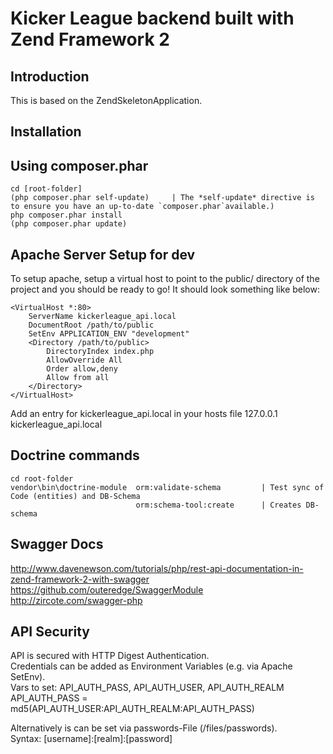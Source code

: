 Kicker League backend built with Zend Framework 2 
=======================

Introduction
------------
This is based on the ZendSkeletonApplication.

Installation
------------

Using composer.phar 
----------------------------

    cd [root-folder]
    (php composer.phar self-update)     | The *self-update* directive is to ensure you have an up-to-date `composer.phar`available.)
    php composer.phar install
    (php composer.phar update)

Apache Server Setup for dev
----------------

To setup apache, setup a virtual host to point to the public/ directory of the
project and you should be ready to go! It should look something like below:

    <VirtualHost *:80>
        ServerName kickerleague_api.local
        DocumentRoot /path/to/public
        SetEnv APPLICATION_ENV "development"
        <Directory /path/to/public>
            DirectoryIndex index.php
            AllowOverride All
            Order allow,deny
            Allow from all
        </Directory>
    </VirtualHost>

Add an entry for kickerleague_api.local in your hosts file
127.0.0.1   kickerleague_api.local

Doctrine commands
-------------------
    cd root-folder
    vendor\bin\doctrine-module  orm:validate-schema         | Test sync of Code (entities) and DB-Schema
                                orm:schema-tool:create      | Creates DB-schema

Swagger Docs
----------------
http://www.davenewson.com/tutorials/php/rest-api-documentation-in-zend-framework-2-with-swagger  
https://github.com/outeredge/SwaggerModule  
http://zircote.com/swagger-php

API Security 
----------------------------
API is secured with HTTP Digest Authentication.   
Credentials can be added as Environment Variables (e.g. via Apache SetEnv).   
Vars to set: API_AUTH_PASS, API_AUTH_USER, API_AUTH_REALM  
API_AUTH_PASS = md5(API_AUTH_USER:API_AUTH_REALM:API_AUTH_PASS)    

Alternatively is can be set via passwords-File (/files/passwords).  
Syntax: [username]:[realm]:[password]  
